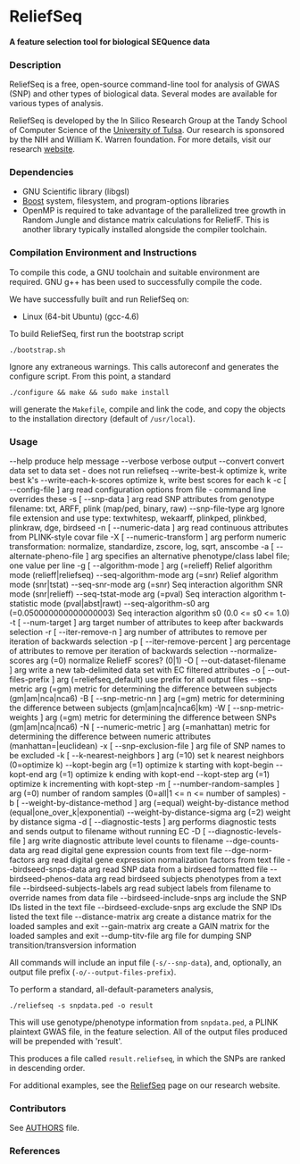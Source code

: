 ReliefSeq
========================

#### A feature selection tool for biological SEQuence data ####

### Description ###
ReliefSeq is a free, open-source command-line tool for analysis of GWAS (SNP) and
other types of biological data. Several modes are available for various types
of analysis.

ReliefSeq is developed by the In Silico Research Group at the Tandy School
of Computer Science of the [University of Tulsa](http://www.utulsa.edu).  Our
research is sponsored by the NIH and William K. Warren foundation.  For more
details, visit our research [website](http://insilico.utulsa.edu).

### Dependencies ###
* GNU Scientific library (libgsl)
* [Boost](http://www.boost.org) system, filesystem, and program-options libraries 
* OpenMP is required to take advantage of the parallelized tree growth in 
Random Jungle and distance matrix calculations for ReliefF.  This is another 
library typically installed alongside the compiler toolchain.

### Compilation Environment and Instructions ###
To compile this code, a GNU toolchain and suitable environment are required.
GNU g++ has been used to successfully compile the code.

We have successfully built and run ReliefSeq on:

 * Linux (64-bit Ubuntu) (gcc-4.6)

To build ReliefSeq, first run the bootstrap script

    ./bootstrap.sh

Ignore any extraneous warnings. This calls autoreconf and generates the 
configure script.  From this point, a standard

    ./configure && make && sudo make install

will generate the `Makefile`, compile and link the code, and copy the objects to
the installation directory (default of `/usr/local`). 

### Usage ###

  --help                                produce help message
  --verbose                             verbose output
  --convert                             convert data set to data set - does not
                                        run reliefseq
  --write-best-k                        optimize k, write best k's
  --write-each-k-scores                 optimize k, write best scores for each 
                                        k
  -c [ --config-file ] arg              read configuration options from file - 
                                        command line overrides these
  -s [ --snp-data ] arg                 read SNP attributes from genotype 
                                        filename: txt, ARFF, plink (map/ped, 
                                        binary, raw)
  --snp-file-type arg                   Ignore file extension and use type: 
                                        textwhitesp, wekaarff, plinkped, 
                                        plinkbed, plinkraw, dge, birdseed
  -n [ --numeric-data ] arg             read continuous attributes from 
                                        PLINK-style covar file
  -X [ --numeric-transform ] arg        perform numeric transformation: 
                                        normalize, standardize, zscore, log, 
                                        sqrt, anscombe
  -a [ --alternate-pheno-file ] arg     specifies an alternative 
                                        phenotype/class label file; one value 
                                        per line
  -g [ --algorithm-mode ] arg (=relieff)
                                        Relief algorithm mode 
                                        (relieff|reliefseq)
  --seq-algorithm-mode arg (=snr)       Relief algorithm mode (snr|tstat)
  --seq-snr-mode arg (=snr)             Seq interaction algorithm SNR mode 
                                        (snr|relieff)
  --seq-tstat-mode arg (=pval)          Seq interaction algorithm t-statistic 
                                        mode (pval|abst|rawt)
  --seq-algorithm-s0 arg (=0.050000000000000003)
                                        Seq interaction algorithm s0 (0.0 <= s0
                                        <= 1.0)
  -t [ --num-target ] arg               target number of attributes to keep 
                                        after backwards selection
  -r [ --iter-remove-n ] arg            number of attributes to remove per 
                                        iteration of backwards selection
  -p [ --iter-remove-percent ] arg      percentage of attributes to remove per 
                                        iteration of backwards selection
  --normalize-scores arg (=0)           normalize ReliefF scores? (0|1)
  -O [ --out-dataset-filename ] arg     write a new tab-delimited data set with
                                        EC filtered attributes
  -o [ --out-files-prefix ] arg (=reliefseq_default)
                                        use prefix for all output files
  --snp-metric arg (=gm)                metric for determining the difference 
                                        between subjects (gm|am|nca|nca6)
  -B [ --snp-metric-nn ] arg (=gm)      metric for determining the difference 
                                        between subjects (gm|am|nca|nca6|km)
  -W [ --snp-metric-weights ] arg (=gm) metric for determining the difference 
                                        between SNPs (gm|am|nca|nca6)
  -N [ --numeric-metric ] arg (=manhattan)
                                        metric for determining the difference 
                                        between numeric attributes 
                                        (manhattan=|euclidean)
  -x [ --snp-exclusion-file ] arg       file of SNP names to be excluded
  -k [ --k-nearest-neighbors ] arg (=10)
                                        set k nearest neighbors (0=optimize k)
  --kopt-begin arg (=1)                 optimize k starting with kopt-begin
  --kopt-end arg (=1)                   optimize k ending with kopt-end
  --kopt-step arg (=1)                  optimize k incrementing with kopt-step
  -m [ --number-random-samples ] arg (=0)
                                        number of random samples (0=all|1 <= n 
                                        <= number of samples)
  -b [ --weight-by-distance-method ] arg (=equal)
                                        weight-by-distance method 
                                        (equal|one_over_k|exponential)
  --weight-by-distance-sigma arg (=2)   weight by distance sigma
  -d [ --diagnostic-tests ] arg         performs diagnostic tests and sends 
                                        output to filename without running EC
  -D [ --diagnostic-levels-file ] arg   write diagnostic attribute level counts
                                        to filename
  --dge-counts-data arg                 read digital gene expression counts 
                                        from text file
  --dge-norm-factors arg                read digital gene expression 
                                        normalization factors from text file
  --birdseed-snps-data arg              read SNP data from a birdseed formatted
                                        file
  --birdseed-phenos-data arg            read birdseed subjects phenotypes from 
                                        a text file
  --birdseed-subjects-labels arg        read subject labels from filename to 
                                        override names from data file
  --birdseed-include-snps arg           include the SNP IDs listed in the text 
                                        file
  --birdseed-exclude-snps arg           exclude the SNP IDs listed the text 
                                        file
  --distance-matrix arg                 create a distance matrix for the loaded
                                        samples and exit
  --gain-matrix arg                     create a GAIN matrix for the loaded 
                                        samples and exit
  --dump-titv-file arg                  file for dumping SNP 
                                        transition/transversion information

All commands will include an input file (`-s/--snp-data`), and, optionally, 
an output file prefix (`-o/--output-files-prefix`).

To perform a standard, all-default-parameters analysis,

    ./reliefseq -s snpdata.ped -o result

This will use genotype/phenotype information from `snpdata.ped`, a PLINK
plaintext GWAS file, in the feature selection.  All of the output files 
produced will be prepended with 'result'.

This produces a file called `result.reliefseq`, in which the SNPs are ranked 
in descending order.

For additional examples, see the [ReliefSeq](http://insilico.utulsa.edu/ReliefSeq.php)
page on our research website.

### Contributors ###
See [AUTHORS](https://github.com/insilico/reliefseq/blob/master/AUTHORS) file.

### References ###
